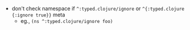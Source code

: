 - don't check namespace if `^:typed.clojure/ignore` or `^{:typed.clojure {:ignore true}}` meta
  - eg., `(ns ^:typed.clojure/ignore foo)`
